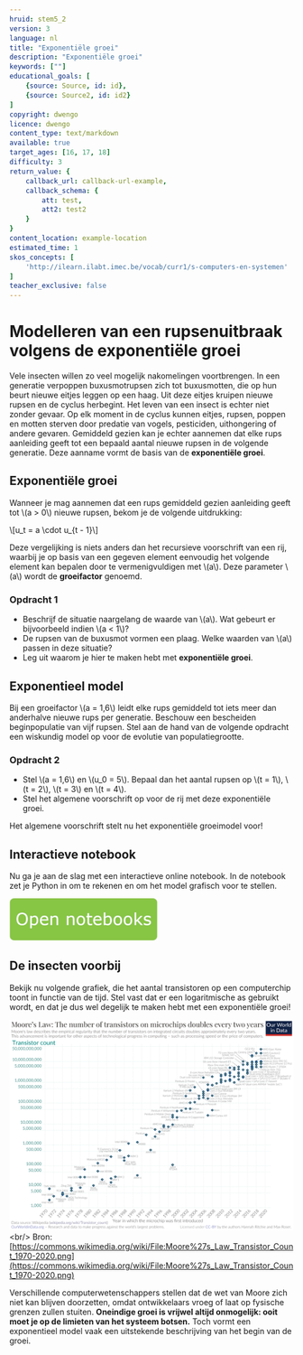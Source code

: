 ```yaml
---
hruid: stem5_2
version: 3
language: nl
title: "Exponentiële groei"
description: "Exponentiële groei"
keywords: [""]
educational_goals: [
    {source: Source, id: id}, 
    {source: Source2, id: id2}
]
copyright: dwengo
licence: dwengo
content_type: text/markdown
available: true
target_ages: [16, 17, 18]
difficulty: 3
return_value: {
    callback_url: callback-url-example,
    callback_schema: {
        att: test,
        att2: test2
    }
}
content_location: example-location
estimated_time: 1
skos_concepts: [
    'http://ilearn.ilabt.imec.be/vocab/curr1/s-computers-en-systemen'
]
teacher_exclusive: false
---
```

# Modelleren van een rupsenuitbraak volgens de exponentiële groei

Vele insecten willen zo veel mogelijk nakomelingen voortbrengen. In een generatie verpoppen buxusmotrupsen zich tot buxusmotten, die op hun beurt nieuwe eitjes leggen op een haag. Uit deze eitjes kruipen nieuwe rupsen en de cyclus herbegint. Het leven van een insect is echter niet zonder gevaar. Op elk moment in de cyclus kunnen eitjes, rupsen, poppen en motten sterven door predatie van vogels, pesticiden, uithongering of andere gevaren. Gemiddeld gezien kan je echter aannemen dat elke rups aanleiding geeft tot een bepaald aantal nieuwe rupsen in de volgende generatie. Deze aanname vormt de basis van de **exponentiële groei**.

## Exponentiële groei

Wanneer je mag aannemen dat een rups gemiddeld gezien aanleiding geeft tot \\(a > 0\\) nieuwe rupsen, bekom je de volgende uitdrukking:

\\[u_t = a \cdot u_{t - 1}\\]

Deze vergelijking is niets anders dan het recursieve voorschrift van een rij, waarbij je op basis van een gegeven element eenvoudig het volgende element kan bepalen door te vermenigvuldigen met \\(a\\). Deze parameter \\(a\\) wordt de **groeifactor** genoemd.

### Opdracht 1

- Beschrijf de situatie naargelang de waarde van \\(a\\). Wat gebeurt er bijvoorbeeld indien \\(a < 1\\)?
- De rupsen van de buxusmot vormen een plaag. Welke waarden van \\(a\\) passen in deze situatie?
- Leg uit waarom je hier te maken hebt met **exponentiële groei**.

## Exponentieel model

Bij een groeifactor \\(a = 1,6\\) leidt elke rups gemiddeld tot iets meer dan anderhalve nieuwe rups per generatie. Beschouw een bescheiden beginpopulatie van vijf rupsen. Stel aan de hand van de volgende opdracht een wiskundig model op voor de evolutie van populatiegrootte.

### Opdracht 2

- Stel \\(a = 1,6\\) en \\(u_0 = 5\\). Bepaal dan het aantal rupsen op \\(t = 1\\), \\(t = 2\\), \\(t = 3\\) en \\(t = 4\\).
- Stel het algemene voorschrift op voor de rij met deze exponentiële groei.

Het algemene voorschrift stelt nu het exponentiële groeimodel voor!

## Interactieve notebook

Nu ga je aan de slag met een interactieve online notebook. In de notebook zet je Python in om te rekenen en om het model grafisch voor te stellen.

[![](embed/knop.png "Knop")](https://kiks.ilabt.imec.be/hub/tmplogin?id=6010 "Expon")

## De insecten voorbij

Bekijk nu volgende grafiek, die het aantal transistoren op een computerchip toont in functie van de tijd. Stel vast dat er een logaritmische as gebruikt wordt, en dat je dus wel degelijk te maken hebt met een exponentiële groei!

![Moore](embed/moore.png "https://commons.wikimedia.org/wiki/File:Moore%27s_Law_Transistor_Count_1970-2020.png")<br/>
Bron: [https://commons.wikimedia.org/wiki/File:Moore%27s_Law_Transistor_Count_1970-2020.png](https://commons.wikimedia.org/wiki/File:Moore%27s_Law_Transistor_Count_1970-2020.png)

Verschillende computerwetenschappers stellen dat de wet van Moore zich niet kan blijven doorzetten, omdat ontwikkelaars vroeg of laat op fysische grenzen zullen stuiten. **Oneindige groei is vrijwel altijd onmogelijk: ooit moet je op de limieten van het systeem botsen.** Toch vormt een exponentieel model vaak een uitstekende beschrijving van het begin van de groei.
